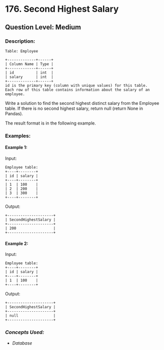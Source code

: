# 176. Second Highest Salary
## Question Level: Medium
### Description:
```
Table: Employee

+-------------+------+
| Column Name | Type |
+-------------+------+
| id          | int  |
| salary      | int  |
+-------------+------+
id is the primary key (column with unique values) for this table.
Each row of this table contains information about the salary of an employee.
```

Write a solution to find the second highest distinct salary from the Employee table. If there is no second highest salary, return null (return None in Pandas).

The result format is in the following example.

### Examples:
#### Example 1:

Input: 
```
Employee table:
+----+--------+
| id | salary |
+----+--------+
| 1  | 100    |
| 2  | 200    |
| 3  | 300    |
+----+--------+
```
Output: 
```
+---------------------+
| SecondHighestSalary |
+---------------------+
| 200                 |
+---------------------+
```
#### Example 2:

Input: 
```
Employee table:
+----+--------+
| id | salary |
+----+--------+
| 1  | 100    |
+----+--------+
```
Output: 
```
+---------------------+
| SecondHighestSalary |
+---------------------+
| null                |
+---------------------+
```

### <i>Concepts Used:
- Database</i>